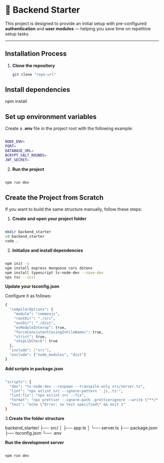 # 🧩 Backend Starter

This project is designed to provide an initial setup with pre-configured **authentication** and **user modules** — helping you save time on repetitive setup tasks.

---

##  Installation Process

1. **Clone the repository**
   ```bash
   git clone "repo-url"
## Install dependencies

npm install

## Set up environment variables

Create a <b>.env</b> file in the project root with the following example:

```bash

NODE_ENV=
PORT=
DATABASE_URL=
BCRYPT_SALT_ROUNDS=
JWT_SECRET=

```

2. **Run the project**

```bash

npm run dev
``` 

## Create the Project from Scratch

If you want to build the same structure manually, follow these steps:

1. **Create and open your project folder**

```bash

mkdir backend_starter
cd backend_starter
code .
```
2. **Initialize and install dependencies**

```bash

npm init -y
npm install express mongoose cors dotenv
npm install typescript ts-node-dev --save-dev
npx tsc --init

```
**Update your tsconfig.json**

Configure it as follows:

```bash
{
  "compilerOptions": {
    "module": "commonjs",
    "rootDir": "./src",
    "outDir": "./dist",
    "esModuleInterop": true,
    "forceConsistentCasingInFileNames": true,
    "strict": true,
    "skipLibCheck": true
  },
  "include": ["src"],
  "exclude": ["node_modules", "dist"]
}
```
**Add scripts in package.json**

```bash

"scripts": {
  "dev": "ts-node-dev --respawn --transpile-only src/server.ts",
  "lint": "npx eslint src --ignore-pattern '.js,.ts'",
  "lint:fix": "npx eslint src --fix",
  "format": "npx prettier --ignore-path .prettierignore --write \"**/*.{js,ts,json}\"",
  "test": "echo \"Error: no test specified\" && exit 1"
}
```
3.**Create the folder structure**



backend_starter/
├── src/
│   ├── app.ts
│   └── server.ts
├── package.json
├── tsconfig.json
└── .env

**Run the development server**

```bash

npm run dev
```